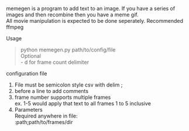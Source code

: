 memegen is a program to add text to an image. If you have a series of images and then recombine then you have a meme gif.  
All movie manipulation is expected to be done seperately. Recommended ffmpeg
  
Usage  
   >python memegen.py   path/to/config/file  
   Optional  
         - d for frame count delimiter  
  
configuration file  
   1. File must be semicolon style csv with delim ;  
   2. before a line to add comments  
   3. frame number supports multiple frames  
      ex. 1-5 would apply that text to all frames 1 to 5 inclusive  
   4. Parameters  
      Required anywhere in file:  
         :path;path/to/frames/dir  
